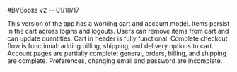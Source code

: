 #BVBooks v2 -- 01/18/17

This version of the app has a working cart and account model. 
Items persist in the cart across logins and logouts. 
Users can remove items from cart and can update quantities.
Cart in header is fully functional.
Complete checkout flow is functional: adding billing, shipping, and delivery options to cart.
Account pages are partially complete: general, orders, billing, and shipping are complete. Preferences, changing email and password are incomplete.
